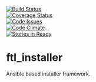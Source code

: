 [![Build Status](https://travis-ci.org/ftl-toolbox/ftl_installer.svg?branch=master)](https://travis-ci.org/ftl-toolbox/ftl_installer)  
[![Coverage Status](https://coveralls.io/repos/github/ftl-toolbox/ftl_installer/badge.svg?branch=master)](https://coveralls.io/github/ftl-toolbox/ftl_installer?branch=master)  
[![Code Issues](https://www.quantifiedcode.com/api/v1/project/aaa41fbdcc7c4068a67ecfd7b1dbe2b6/badge.svg)](https://www.quantifiedcode.com/app/project/aaa41fbdcc7c4068a67ecfd7b1dbe2b6)  
[![Code Climate](https://codeclimate.com/github/ftl-toolbox/ftl_installer/badges/issue_count.svg)](https://codeclimate.com/github/ftl-toolbox/ftl_installer)  
[![Stories in Ready](https://badge.waffle.io/ftl-toolbox/ftl_installer.svg?label=ready&title=Ready)](http://waffle.io/ftl-toolbox/ftl_installer)  

# ftl_installer
Ansible based installer framework.
